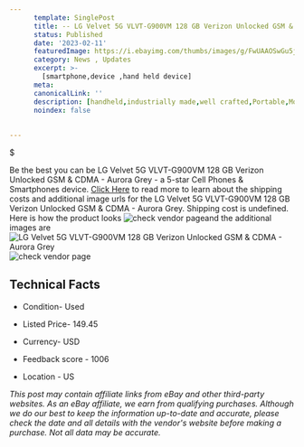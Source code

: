 ```yaml
---
      template: SinglePost
      title: -- LG Velvet 5G VLVT-G900VM 128 GB Verizon Unlocked GSM & CDMA - Aurora Grey
      status: Published
      date: '2023-02-11'
      featuredImage: https://i.ebayimg.com/thumbs/images/g/FwUAAOSwGu5jm3xj/s-l225.jpg
      category: News , Updates
      excerpt: >-
        [smartphone,device ,hand held device]
      meta:
      canonicalLink: ''
      description: [handheld,industrially made,well crafted,Portable,Mobile,Compact,Convenient,Lightweight,Maneuverable,Man-portable,Miniature,Carriable,Hand-held,Light,Holdable,Transportable,Mobile device,Pocket-sized,On-the-go,Wireless,Cordless,Compact size,Convenient size, smartphone,device ,hand held device]
      noindex: false
      
        
---
```

$

Be the best you can be  LG Velvet 5G VLVT-G900VM 128 GB Verizon Unlocked GSM & CDMA - Aurora Grey - a 5-star Cell Phones & Smartphones device. [Click Here](https://www.ebay.com/itm/295419827146?hash=item44c864d3ca%3Ag%3AFwUAAOSwGu5jm3xj&mkevt=1&mkcid=1&mkrid=711-53200-19255-0&campid=%253CePNCampaignId%253E&customid=%253CreferenceId%253E&toolid=10049) to read more to learn about the shipping costs and additional image urls for the LG Velvet 5G VLVT-G900VM 128 GB Verizon Unlocked GSM & CDMA - Aurora Grey. Shipping cost is undefined. Here is how the product looks ![check vendor page](https://i.ebayimg.com/thumbs/images/g/FwUAAOSwGu5jm3xj/s-l225.jpg)and the additional images are![LG Velvet 5G VLVT-G900VM 128 GB Verizon Unlocked GSM & CDMA - Aurora Grey](https://i.ebayimg.com/images/g/FwUAAOSwGu5jm3xj/s-l1600.jpg)![check vendor page](https://origin-galleryplus.ebayimg.com/ws/web/295419827146_2_0_1/225x225.jpg,https://origin-galleryplus.ebayimg.com/ws/web/295419827146_3_0_1/225x225.jpg,https://origin-galleryplus.ebayimg.com/ws/web/295419827146_4_0_1/225x225.jpg,https://origin-galleryplus.ebayimg.com/ws/web/295419827146_5_0_1/225x225.jpg,https://origin-galleryplus.ebayimg.com/ws/web/295419827146_6_0_1/225x225.jpg,https://origin-galleryplus.ebayimg.com/ws/web/295419827146_7_0_1/225x225.jpg,https://origin-galleryplus.ebayimg.com/ws/web/295419827146_8_0_1/225x225.jpg,https://origin-galleryplus.ebayimg.com/ws/web/295419827146_9_0_1/225x225.jpg)



 ## Technical Facts 



     
      

 - Condition- Used 


      

 - Listed Price- 149.45 


      

 - Currency- USD 


      

 - Feedback score - 1006 


      

 - Location - US 


      
      

 *_This post may contain affiliate links from eBay and other third-party websites. As an eBay affiliate, we earn from qualifying purchases. Although we do our best to keep the information up-to-date and accurate, please check the date and all details with the vendor's website before making a purchase. Not all data may be accurate._*






